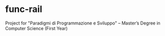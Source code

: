 # func-rail
Project for "Paradigmi di Programmazione e Sviluppo" – Master’s Degree in Computer Science (First Year)
